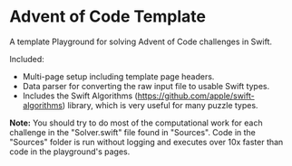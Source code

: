 # Advent of Code Template

A template Playground for solving Advent of Code challenges in Swift.

Included:

- Multi-page setup including template page headers.
- Data parser for converting the raw input file to usable Swift types.
- Includes the Swift Algorithms (https://github.com/apple/swift-algorithms) library, which is very useful for many puzzle types.

**Note:** You should try to do most of the computational work for each challenge in the "Solver.swift" file found in "Sources". Code in the "Sources" folder is run without logging and executes over 10x faster than code in the playground's pages.
